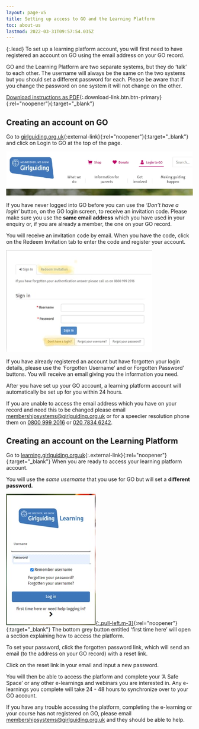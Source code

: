 ```yaml
---
layout: page-v5
title: Setting up access to GO and the Learning Platform
toc: about-us
lastmod: 2022-03-31T09:57:54.035Z
---
```

{:.lead}
To set up a learning platform account, you will first need to have registered an account on GO
using the email address on your GO record.

GO and the Learning Platform are two separate systems, but they do ‘talk’ to each other. The username will always be the same on the two systems but you should set a different password for each. Please be aware that if you change the password on one system it will not change on the other.

[Download instructions as PDF](/assets/docs/2022/learning-platform-access.pdf){:.download-link.btn.btn-primary}{:rel="noopener"}{:target="_blank"}

## Creating an account on GO

Go to [girlguiding.org.uk](https://www.girlguiding.org.uk/){:external-link}{:rel="noopener"}{:target="_blank"} and click on Login to GO at the top of the page.

![Girlguiding website homepage showing location of login to GO](/assets/images/2022/03/gghomelogin.webp)

If you have never logged into GO before you can use the *‘Don’t have a login’* button, on the GO
login screen, to receive an invitation code. Please make sure you use the **same email address**
which you have used in your enquiry or, if you are already a member, the one on your GO record.

You will receive an invitation code by email. When you have the code, click on the Redeem
Invitation tab to enter the code and register your account.

![GO Login Screen showing Redeem Invitation tab and Don't have a login button](/assets/images/2022/03/go-login.jpg)

If you have already registered an account but have forgotten your login details, please use the
‘Forgotten Username’ and or Forgotten Password’ buttons. You will receive an email giving you the
information you need.

After you have set up your GO account, a learning platform account will automatically be set up
for you within 24 hours.

If you are unable to access the email address which you have on your record and need this to be
changed please email <membershipsystems@girlguiding.org.uk> or for a speedier resolution phone
them on [0800 999 2016](tel:08009992016) or [020 7834 6242](tel:02078346242).

## Creating an account on the Learning Platform

Go to [learning.girlguiding.org.uk](https://learning.girlguiding.org.uk){:.external-link}{:rel="noopener"}{:target="_blank"} When you are ready to access your learning platform account.

You will use the *same username* that you use for GO but will set a **different password.**

[![Girlguiding Learning login screen](/assets/images/2022/03/learning-platform-login.jpg){:.pull-left.m-3}](https://learning.girlguiding.org.uk){:rel="noopener"}{:target="_blank"}
The bottom grey button entitled ‘first time here’ will open a section explaining how to access the platform.

To set your password, click the forgotten password link, which will send an email (to the address on your GO record) with a reset link.

Click on the reset link in your email and input a new password.

You will then be able to access the platform and complete your ‘A Safe Space’ or any other e-learnings and webinars you are interested in. Any e-learnings you complete will take 24 - 48 hours to synchronize over to your GO account.

If you have any trouble accessing the platform, completing the e-learning or your course has not registered on GO, please email <membershipsystems@girlguiding.org.uk> and they should be able to help.

